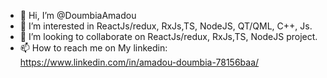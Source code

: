 - 👋 Hi, I’m @DoumbiaAmadou
- 👀 I’m interested in ReactJs/redux, RxJs,TS, NodeJS, QT/QML, C++, Js.
- 💞️ I’m looking to collaborate on ReactJs/redux, RxJs,TS, NodeJS project.
- 📫 How to reach me  on My linkedin: https://www.linkedin.com/in/amadou-doumbia-78156baa/
<!---
DoumbiaAmadou/DoumbiaAmadou is a ✨ special ✨ repository because its `README.md` (this file) appears on your GitHub profile.
You can click the Preview link to take a look at your changes.
--->
